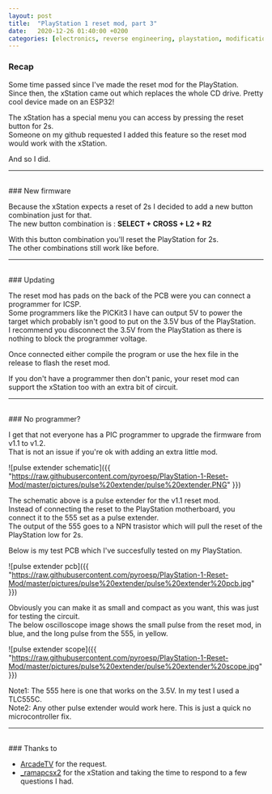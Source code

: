 ```yaml
---
layout: post
title:  "PlayStation 1 reset mod, part 3"
date:   2020-12-26 01:40:00 +0200
categories: [electronics, reverse engineering, playstation, modification]
---
```


### Recap

Some time passed since I've made the reset mod for the PlayStation.  
Since then, the xStation came out which replaces the whole CD drive. Pretty cool device made on an ESP32!  

The xStation has a special menu you can access by pressing the reset button for 2s.  
Someone on my github requested I added this feature so the reset mod would work with the xStation.  

And so I did.  

************************
<br/>
### New firmware

Because the xStation expects a reset of 2s I decided to add a new button combination just for that.  
The new button combination is : **SELECT + CROSS + L2 + R2**  

With this button combination you'll reset the PlayStation for 2s.  
The other combinations still work like before.  

************************
<br/>
### Updating

The reset mod has pads on the back of the PCB were you can connect a programmer for ICSP.  
Some programmers like the PICKit3 I have can output 5V to power the target which probably isn't good to put on the 3.5V bus of the PlayStation.  
I recommend you disconnect the 3.5V from the PlayStation as there is nothing to block the programmer voltage.  

Once connected either compile the program or use the hex file in the release to flash the reset mod.  

If you don't have a programmer then don't panic, your reset mod can support the xStation too with an extra bit of circuit.

************************
<br/>
### No programmer?

I get that not everyone has a PIC programmer to upgrade the firmware from v1.1 to v1.2.  
That is not an issue if you're ok with adding an extra little mod.  

![pulse extender schematic]({{ "https://raw.githubusercontent.com/pyroesp/PlayStation-1-Reset-Mod/master/pictures/pulse%20extender/pulse%20extender.PNG" }})  

The schematic above is a pulse extender for the v1.1 reset mod.  
Instead of connecting the reset to the PlayStation motherboard, you connect it to the 555 set as a pulse extender.  
The output of the 555 goes to a NPN trasistor which will pull the reset of the PlayStation low for 2s.


Below is my test PCB which I've succesfully tested on my PlayStation.  

![pulse extender pcb]({{ "https://raw.githubusercontent.com/pyroesp/PlayStation-1-Reset-Mod/master/pictures/pulse%20extender/pulse%20extender%20pcb.jpg" }})  

Obviously you can make it as small and compact as you want, this was just for testing the circuit.  
The below oscilloscope image shows the small pulse from the reset mod, in blue, and the long pulse from the 555, in yellow.

![pulse extender scope]({{ "https://raw.githubusercontent.com/pyroesp/PlayStation-1-Reset-Mod/master/pictures/pulse%20extender/pulse%20extender%20scope.jpg" }})  

Note1: The 555 here is one that works on the 3.5V. In my test I used a TLC555C.  
Note2: Any other pulse extender would work here. This is just a quick no microcontroller fix.  

************************
<br/>
### Thanks to

* [ArcadeTV](https://twitter.com/arcadetv/status/1340730293402169347) for the request.  
* [_ramapcsx2](https://twitter.com/_ramapcsx2) for the xStation and taking the time to respond to a few questions I had.